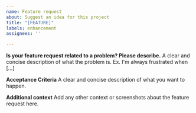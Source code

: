 ```yaml
---
name: Feature request
about: Suggest an idea for this project
title: "[FEATURE]"
labels: enhancement
assignees: ''

---
```


**Is your feature request related to a problem? Please describe.**
A clear and concise description of what the problem is. Ex. I'm always frustrated when [...]

**Acceptance Criteria**
A clear and concise description of what you want to happen.


**Additional context**
Add any other context or screenshots about the feature request here.
